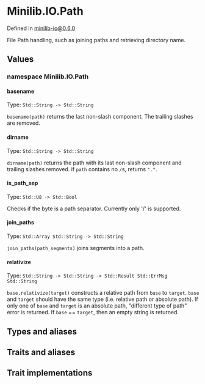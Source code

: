 # Minilib.IO.Path

Defined in minilib-io@0.6.0

File Path handling, such as joining paths and retrieving directory name.

## Values

### namespace Minilib.IO.Path

#### basename

Type: `Std::String -> Std::String`

`basename(path)` returns the last non-slash component. The trailing slashes are removed.

#### dirname

Type: `Std::String -> Std::String`

`dirname(path)` returns the path with its last non-slash component and trailing slashes removed.
if `path` contains no `/`s, returns `"."`.

#### is_path_sep

Type: `Std::U8 -> Std::Bool`

Checks if the byte is a path separator. Currently only '/' is supported.

#### join_paths

Type: `Std::Array Std::String -> Std::String`

`join_paths(path_segments)` joins segments into a path.

#### relativize

Type: `Std::String -> Std::String -> Std::Result Std::ErrMsg Std::String`

`base.relativize(target)` constructs a relative path from `base` to `target`.
`base` and `target` should have the same type (i.e. relative path or absolute path).
If only one of `base` and `target` is an absolute path, "different type of path" error is returned.
If `base` == `target`, then an empty string is returned.

## Types and aliases

## Traits and aliases

## Trait implementations